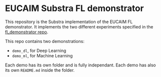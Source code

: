 # EUCAIM Substra FL demonstrator

This repository is the Substra implementation of the EUCAIM FL demonstrator. It implements the two different experiments specified in the [fl_demonstrator repo](https://github.com/EUCAIM/fl_demonstrator).

This repo contains two demonstrations:

- `demo_dl`, for Deep Learning
- `demo_ml`, for Machine Learning

Each demo has its own folder and is fully independant. Each demo has also its own `README.md` inside the folder.
